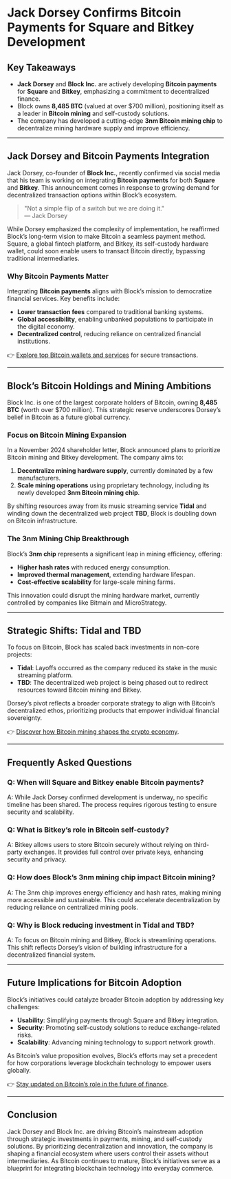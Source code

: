 # Jack Dorsey Confirms Bitcoin Payments for Square and Bitkey Development  

## Key Takeaways  
- **Jack Dorsey** and **Block Inc.** are actively developing **Bitcoin payments** for **Square** and **Bitkey**, emphasizing a commitment to decentralized finance.  
- Block owns **8,485 BTC** (valued at over $700 million), positioning itself as a leader in **Bitcoin mining** and self-custody solutions.  
- The company has developed a cutting-edge **3nm Bitcoin mining chip** to decentralize mining hardware supply and improve efficiency.  

---

## Jack Dorsey and Bitcoin Payments Integration  

Jack Dorsey, co-founder of **Block Inc.**, recently confirmed via social media that his team is working on integrating **Bitcoin payments** for both **Square** and **Bitkey**. This announcement comes in response to growing demand for decentralized transaction options within Block’s ecosystem.  

> "Not a simple flip of a switch but we are doing it."  
> — Jack Dorsey  

While Dorsey emphasized the complexity of implementation, he reaffirmed Block’s long-term vision to make Bitcoin a seamless payment method. Square, a global fintech platform, and Bitkey, its self-custody hardware wallet, could soon enable users to transact Bitcoin directly, bypassing traditional intermediaries.  

### Why Bitcoin Payments Matter  
Integrating **Bitcoin payments** aligns with Block’s mission to democratize financial services. Key benefits include:  
- **Lower transaction fees** compared to traditional banking systems.  
- **Global accessibility**, enabling unbanked populations to participate in the digital economy.  
- **Decentralized control**, reducing reliance on centralized financial institutions.  

👉 [Explore top Bitcoin wallets and services](https://bit.ly/okx-bonus) for secure transactions.  

---

## Block’s Bitcoin Holdings and Mining Ambitions  

Block Inc. is one of the largest corporate holders of Bitcoin, owning **8,485 BTC** (worth over $700 million). This strategic reserve underscores Dorsey’s belief in Bitcoin as a future global currency.  

### Focus on Bitcoin Mining Expansion  
In a November 2024 shareholder letter, Block announced plans to prioritize Bitcoin mining and Bitkey development. The company aims to:  
1. **Decentralize mining hardware supply**, currently dominated by a few manufacturers.  
2. **Scale mining operations** using proprietary technology, including its newly developed **3nm Bitcoin mining chip**.  

By shifting resources away from its music streaming service **Tidal** and winding down the decentralized web project **TBD**, Block is doubling down on Bitcoin infrastructure.  

### The 3nm Mining Chip Breakthrough  
Block’s **3nm chip** represents a significant leap in mining efficiency, offering:  
- **Higher hash rates** with reduced energy consumption.  
- **Improved thermal management**, extending hardware lifespan.  
- **Cost-effective scalability** for large-scale mining farms.  

This innovation could disrupt the mining hardware market, currently controlled by companies like Bitmain and MicroStrategy.  

---

## Strategic Shifts: Tidal and TBD  

To focus on Bitcoin, Block has scaled back investments in non-core projects:  
- **Tidal**: Layoffs occurred as the company reduced its stake in the music streaming platform.  
- **TBD**: The decentralized web project is being phased out to redirect resources toward Bitcoin mining and Bitkey.  

Dorsey’s pivot reflects a broader corporate strategy to align with Bitcoin’s decentralized ethos, prioritizing products that empower individual financial sovereignty.  

👉 [Discover how Bitcoin mining shapes the crypto economy](https://bit.ly/okx-bonus).  

---

## Frequently Asked Questions  

### Q: When will Square and Bitkey enable Bitcoin payments?  
A: While Jack Dorsey confirmed development is underway, no specific timeline has been shared. The process requires rigorous testing to ensure security and scalability.  

### Q: What is Bitkey’s role in Bitcoin self-custody?  
A: Bitkey allows users to store Bitcoin securely without relying on third-party exchanges. It provides full control over private keys, enhancing security and privacy.  

### Q: How does Block’s 3nm mining chip impact Bitcoin mining?  
A: The 3nm chip improves energy efficiency and hash rates, making mining more accessible and sustainable. This could accelerate decentralization by reducing reliance on centralized mining pools.  

### Q: Why is Block reducing investment in Tidal and TBD?  
A: To focus on Bitcoin mining and Bitkey, Block is streamlining operations. This shift reflects Dorsey’s vision of building infrastructure for a decentralized financial system.  

---

## Future Implications for Bitcoin Adoption  

Block’s initiatives could catalyze broader Bitcoin adoption by addressing key challenges:  
- **Usability**: Simplifying payments through Square and Bitkey integration.  
- **Security**: Promoting self-custody solutions to reduce exchange-related risks.  
- **Scalability**: Advancing mining technology to support network growth.  

As Bitcoin’s value proposition evolves, Block’s efforts may set a precedent for how corporations leverage blockchain technology to empower users globally.  

👉 [Stay updated on Bitcoin’s role in the future of finance](https://bit.ly/okx-bonus).  

---

## Conclusion  

Jack Dorsey and Block Inc. are driving Bitcoin’s mainstream adoption through strategic investments in payments, mining, and self-custody solutions. By prioritizing decentralization and innovation, the company is shaping a financial ecosystem where users control their assets without intermediaries. As Bitcoin continues to mature, Block’s initiatives serve as a blueprint for integrating blockchain technology into everyday commerce.